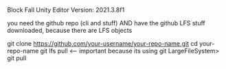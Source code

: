 Block Fall
Unity Editor Version: 2021.3.8f1


you need the github repo (cli and stuff) AND have the github LFS stuff downloaded, because there are LFS objects



git clone https://github.com/your-username/your-repo-name.git
cd your-repo-name
git lfs pull <-- important because its using git LargeFileSystem>
git pull
